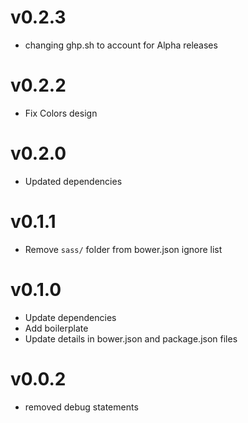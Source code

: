 v0.2.3
==================
* changing ghp.sh to account for Alpha releases

v0.2.2
==================
* Fix Colors design

v0.2.0
==================
* Updated dependencies

v0.1.1
==================
* Remove `sass/` folder from bower.json ignore list

v0.1.0
==================
* Update dependencies
* Add boilerplate
* Update details in bower.json and package.json files

v0.0.2
==================
* removed debug statements
